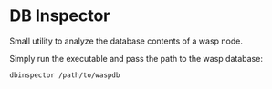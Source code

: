 # DB Inspector

Small utility to analyze the database contents of a wasp node.

Simply run the executable and pass the path to the wasp database:

```shell
dbinspector /path/to/waspdb
```
